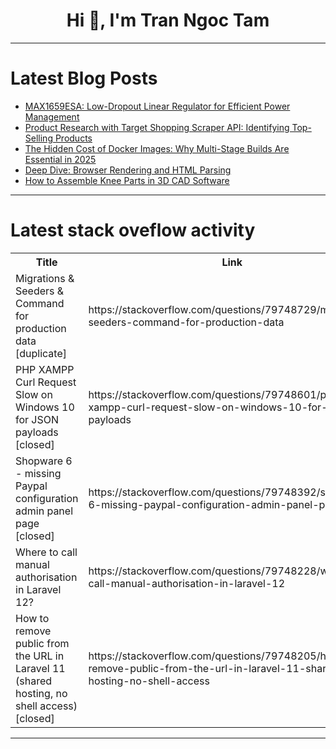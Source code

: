 <h1 align="center">Hi 👋, I'm Tran Ngoc Tam</h1>

---

# Latest Blog Posts 
<!-- BLOG-POST-LIST:START -->
- [MAX1659ESA: Low-Dropout Linear Regulator for Efficient Power Management](https://dev.to/etei/max1659esa-low-dropout-linear-regulator-for-efficient-power-management-1705)
- [Product Research with Target Shopping Scraper API: Identifying Top-Selling Products](https://dev.to/mcatee/product-research-with-target-shopping-scraper-api-identifying-top-selling-products-46am)
- [The Hidden Cost of Docker Images: Why Multi-Stage Builds Are Essential in 2025](https://dev.to/klaus82/the-hidden-cost-of-docker-images-why-multi-stage-builds-are-essential-in-2025-3knk)
- [Deep Dive: Browser Rendering and HTML Parsing](https://dev.to/sharique_siddiqui_8242dad/deep-dive-browser-rendering-and-html-parsing-34k8)
- [How to Assemble Knee Parts in 3D CAD Software](https://dev.to/julia970/how-to-assemble-knee-parts-in-3d-cad-software-m20)
<!-- BLOG-POST-LIST:END -->

---

# Latest stack oveflow activity
<table>
  <tr><th>Title</th><th>Link</th></tr>
  <!-- STACKOVERFLOW:START --><tr><td>Migrations &amp; Seeders &amp; Command for production data [duplicate]</td><td>https://stackoverflow.com/questions/79748729/migrations-seeders-command-for-production-data</td></tr><tr><td>PHP XAMPP Curl Request Slow on Windows 10 for JSON payloads [closed]</td><td>https://stackoverflow.com/questions/79748601/php-xampp-curl-request-slow-on-windows-10-for-json-payloads</td></tr><tr><td>Shopware 6 - missing Paypal configuration admin panel page [closed]</td><td>https://stackoverflow.com/questions/79748392/shopware-6-missing-paypal-configuration-admin-panel-page</td></tr><tr><td>Where to call manual authorisation in Laravel 12?</td><td>https://stackoverflow.com/questions/79748228/where-to-call-manual-authorisation-in-laravel-12</td></tr><tr><td>How to remove public from the URL in Laravel 11 &lpar;shared hosting, no shell access&rpar; [closed]</td><td>https://stackoverflow.com/questions/79748205/how-to-remove-public-from-the-url-in-laravel-11-shared-hosting-no-shell-access</td></tr><!-- STACKOVERFLOW:END -->
</table>

---


